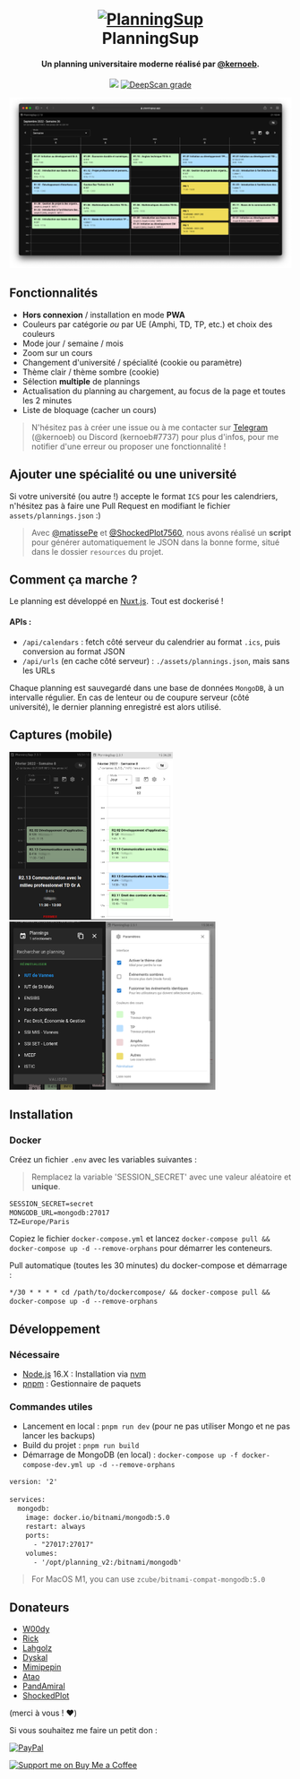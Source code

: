 <h1 align="center">
  <br>
  <a href="https://planningsup.app"><img src="https://raw.githubusercontent.com/kernoeb/PlanningSup/main/static/icon.png" alt="PlanningSup" width="200"></a>
  <br>
  PlanningSup
  <br>
</h1>

<h4 align="center">Un planning universitaire moderne réalisé par <a href="https://github.com/kernoeb" target="_blank">@kernoeb</a>.</h4>

<p align="center">
  <a href="https://github.com/kernoeb/PlanningSup/releases"><img src="https://img.shields.io/github/v/release/kernoeb/planningsup"></a>
  <!--
  <a href="https://betteruptime.com/?utm_source=status_badge">
    <img src="https://betteruptime.com/status-badges/v1/monitor/cg82.svg">
  </a>
  -->
  <a href="https://deepscan.io/dashboard#view=project&tid=12018&pid=22093&bid=649211">
    <img src="https://deepscan.io/api/teams/12018/projects/22093/branches/649211/badge/grade.svg" alt="DeepScan grade">
  </a>
</p>

![img.png](img/planning_mac.png)

## Fonctionnalités

- **Hors connexion** / installation en mode **PWA**
- Couleurs par catégorie *ou* par UE (Amphi, TD, TP, etc.) et choix des couleurs
- Mode jour / semaine / mois
- Zoom sur un cours
- Changement d'université / spécialité (cookie ou paramètre)
- Thème clair / thème sombre (cookie)
- Sélection **multiple** de plannings
- Actualisation du planning au chargement, au focus de la page et toutes les 2 minutes
- Liste de bloquage (cacher un cours)

> N'hésitez pas à créer une issue ou à me contacter sur [Telegram](https://t.me/kernoeb) (@kernoeb) ou Discord (kernoeb#7737) pour plus d'infos, pour me notifier d'une erreur ou proposer une fonctionnalité !


## Ajouter une spécialité ou une université

Si votre université (ou autre !) accepte le format `ICS` pour les calendriers, n'hésitez pas à faire une Pull Request en modifiant le fichier `assets/plannings.json` :)

> Avec [@matissePe](https://github.com/matissePe) et [@ShockedPlot7560](https://github.com/ShockedPlot7560), nous avons réalisé un **script** pour générer automatiquement le JSON dans la bonne forme, situé dans le dossier `resources` du projet.  

## Comment ça marche ?

Le planning est développé en [Nuxt.js](https://nuxtjs.org/). Tout est dockerisé !

#### APIs :

- `/api/calendars` : fetch côté serveur du calendrier au format `.ics`, puis conversion au format JSON
- `/api/urls` (en cache côté serveur) : `./assets/plannings.json`, mais sans les URLs

Chaque planning est sauvegardé dans une base de données `MongoDB`, à un intervalle régulier. En cas de lenteur ou de coupure serveur (côté université), le dernier planning enregistré est alors utilisé.

## Captures (mobile)

<img src="img/phone1.png" height="300" /><img src="img/phone4.png" height="300"/>
<br>
<img src="img/phone2.png" height="300" /><img src="img/phone3.png" height="300"/>
<br>

## Installation

### Docker

Créez un fichier `.env` avec les variables suivantes :  

> Remplacez la variable 'SESSION_SECRET' avec une valeur aléatoire et **unique**.

```
SESSION_SECRET=secret
MONGODB_URL=mongodb:27017
TZ=Europe/Paris
```

Copiez le fichier `docker-compose.yml` et lancez `docker-compose pull && docker-compose up -d --remove-orphans` pour démarrer les conteneurs.

Pull automatique (toutes les 30 minutes) du docker-compose et démarrage :
```
*/30 * * * * cd /path/to/dockercompose/ && docker-compose pull && docker-compose up -d --remove-orphans
```

## Développement

### Nécessaire

- [Node.js](https://github.com/nodejs/node) 16.X : Installation via [nvm](https://github.com/nvm-sh/nvm)
- [pnpm](https://pnpm.io/) : Gestionnaire de paquets

### Commandes utiles

- Lancement en local : `pnpm run dev` (pour ne pas utiliser Mongo et ne pas lancer les backups)
- Build du projet : `pnpm run build`
- Démarrage de MongoDB (en local) : `docker-compose up -f docker-compose-dev.yml up -d --remove-orphans`

```
version: '2'

services:
  mongodb:
    image: docker.io/bitnami/mongodb:5.0
    restart: always
    ports:
      - "27017:27017"
    volumes:
      - '/opt/planning_v2:/bitnami/mongodb'
```

> For MacOS M1, you can use `zcube/bitnami-compat-mongodb:5.0`

## Donateurs

- [W00dy](https://github.com/0xW00dy)
- [Rick](https://github.com/rick-gnous)
- [Lahgolz](https://twitter.com/lahgolzmiin)
- [Dyskal](https://github.com/Dyskal)
- [Mimipepin](https://github.com/mimipepin)
- [Atao](https://github.com/Ataaoo)
- [PandAmiral](https://github.com/PandAmiral)
- [ShockedPlot](https://github.com/ShockedPlot7560)

(merci à vous ! ❤️)

Si vous souhaitez me faire un petit don :

[![PayPal](https://img.shields.io/badge/Donate-💵-yellow.svg?style=for-the-badge&label=PayPal)](https://www.paypal.com/paypalme/kernoeb)

[![Support me on Buy Me a Coffee](https://img.shields.io/badge/Support%20me-☕-orange.svg?style=for-the-badge&label=Buy%20me%20a%20coffee)](https://www.buymeacoffee.com/kernoeb)
